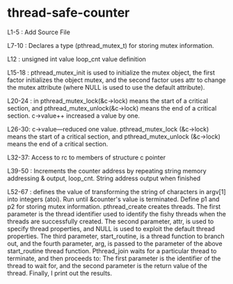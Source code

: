 # thread-safe-counter

L1-5 : Add Source File

L7-10 : Declares a type (pthread_mutex_t) for storing mutex information.

L12 : unsigned int value loop_cnt value definition

L15-18 : pthread_mutex_init is used to initialize the mutex object, the first factor initializes the object mutex, and the second factor uses attr to change the mutex attribute (where NULL is used to use the default attribute).

L20-24 : in pthread_mutex_lock(&c->lock) means the start of a critical section, and pthread_mutex_unlock(&c->lock) means the end of a critical section. c->value++ increased a value by one.

L26-30: <decrement>c->value—reduced one value. pthread_mutex_lock (&c->lock) means the start of a critical section, and pthread_mutex_unlock (&c->lock) means the end of a critical section.

L32-37: Access to rc to members of structure c pointer

L39-50 : Increments the counter address by repeating string memory addressing & output, loop_cnt. String address output when finished
  
L52-67 : defines the value of transforming the string of characters in argv[1] into integers (atoi). Run until &counter's value is terminated. Define p1 and p2 for storing mutex information.
pthread_create creates threads. The first parameter is the thread identifier used to identify the fishy threads when the threads are successfully created. The second parameter, attr, is used to specify thread properties, and NULL is used to exploit the default thread properties. The third parameter, start_routine, is a thread function to branch out, and the fourth parameter, arg, is passed to the parameter of the above start_routine thread function.
Pthread_join waits for a particular thread to terminate, and then proceeds to: The first parameter is the identifier of the thread to wait for, and the second parameter is the return value of the thread.
Finally, I print out the results.
